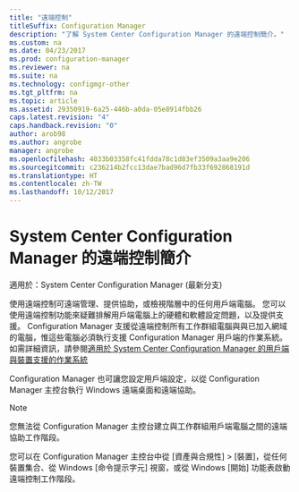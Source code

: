 ```yaml
---
title: "遠端控制"
titleSuffix: Configuration Manager
description: "了解 System Center Configuration Manager 的遠端控制簡介。"
ms.custom: na
ms.date: 04/23/2017
ms.prod: configuration-manager
ms.reviewer: na
ms.suite: na
ms.technology: configmgr-other
ms.tgt_pltfrm: na
ms.topic: article
ms.assetid: 29350919-6a25-446b-a0da-05e8914fbb26
caps.latest.revision: "4"
caps.handback.revision: "0"
author: arob98
ms.author: angrobe
manager: angrobe
ms.openlocfilehash: 4033b03358fc41fdda78c1d83ef3509a3aa9e206
ms.sourcegitcommit: c236214b2fcc13dae7bad96d7fb33f692868191d
ms.translationtype: HT
ms.contentlocale: zh-TW
ms.lasthandoff: 10/12/2017
---
```

# <a name="introduction-to-remote-control-in-system-center-configuration-manager"></a>System Center Configuration Manager 的遠端控制簡介

適用於：System Center Configuration Manager (最新分支)

使用遠端控制可遠端管理、提供協助，或檢視階層中的任何用戶端電腦。 您可以使用遠端控制功能來疑難排解用戶端電腦上的硬體和軟體設定問題，以及提供支援。 Configuration Manager 支援從遠端控制所有工作群組電腦與與已加入網域的電腦，惟這些電腦必須執行支援 Configuration Manager 用戶端的作業系統。 如需詳細資訊，請參閱[適用於 System Center Configuration Manager 的用戶端與裝置支援的作業系統](../../../../core/plan-design/configs/supported-operating-systems-for-clients-and-devices.md)

Configuration Manager 也可讓您設定用戶端設定，以從 Configuration Manager 主控台執行 Windows 遠端桌面和遠端協助。  

> [!NOTE]  
>  您無法從 Configuration Manager 主控台建立與工作群組用戶端電腦之間的遠端協助工作階段。 

 您可以在 Configuration Manager 主控台中從 [資產與合規性] > [裝置]，從任何裝置集合、從 Windows [命令提示字元] 視窗，或從 Windows [開始] 功能表啟動遠端控制工作階段。  
